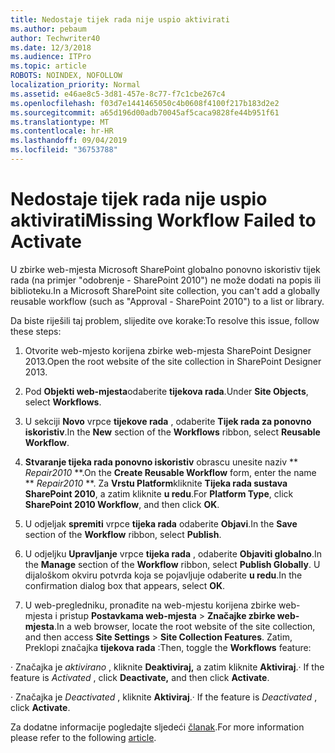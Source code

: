 ```yaml
---
title: Nedostaje tijek rada nije uspio aktivirati
ms.author: pebaum
author: Techwriter40
ms.date: 12/3/2018
ms.audience: ITPro
ms.topic: article
ROBOTS: NOINDEX, NOFOLLOW
localization_priority: Normal
ms.assetid: e46ae8c5-3d81-457e-8c77-f7c1cbe267c4
ms.openlocfilehash: f03d7e1441465050c4b0608f4100f217b183d2e2
ms.sourcegitcommit: a65d196d00adb70045af5caca9828fe44b951f61
ms.translationtype: MT
ms.contentlocale: hr-HR
ms.lasthandoff: 09/04/2019
ms.locfileid: "36753788"
---
```

# <a name="missing-workflow-failed-to-activate"></a><span data-ttu-id="ca1bd-102">Nedostaje tijek rada nije uspio aktivirati</span><span class="sxs-lookup"><span data-stu-id="ca1bd-102">Missing Workflow Failed to Activate</span></span>

<span data-ttu-id="ca1bd-103">U zbirke web-mjesta Microsoft SharePoint globalno ponovno iskoristiv tijek rada (na primjer "odobrenje - SharePoint 2010") ne može dodati na popis ili biblioteku.</span><span class="sxs-lookup"><span data-stu-id="ca1bd-103">In a Microsoft SharePoint site collection, you can't add a globally reusable workflow (such as "Approval - SharePoint 2010") to a list or library.</span></span>
  
<span data-ttu-id="ca1bd-104">Da biste riješili taj problem, slijedite ove korake:</span><span class="sxs-lookup"><span data-stu-id="ca1bd-104">To resolve this issue, follow these steps:</span></span> 
  
1. <span data-ttu-id="ca1bd-105">Otvorite web-mjesto korijena zbirke web-mjesta SharePoint Designer 2013.</span><span class="sxs-lookup"><span data-stu-id="ca1bd-105">Open the root website of the site collection in SharePoint Designer 2013.</span></span>
  
2. <span data-ttu-id="ca1bd-106">Pod **Objekti web-mjesta**odaberite **tijekova rada**.</span><span class="sxs-lookup"><span data-stu-id="ca1bd-106">Under **Site Objects**, select **Workflows**.</span></span> 
  
3. <span data-ttu-id="ca1bd-107">U sekciji **Novo** vrpce **tijekove rada** , odaberite **Tijek rada za ponovno iskoristiv**.</span><span class="sxs-lookup"><span data-stu-id="ca1bd-107">In the **New** section of the **Workflows** ribbon, select **Reusable Workflow**.</span></span> 
  
4. <span data-ttu-id="ca1bd-108">**Stvaranje tijeka rada ponovno iskoristiv** obrascu unesite naziv \*\* *Repair2010* \*\*.</span><span class="sxs-lookup"><span data-stu-id="ca1bd-108">On the **Create Reusable Workflow** form, enter the name \*\* *Repair2010* \*\*.</span></span> <span data-ttu-id="ca1bd-109">Za **Vrstu Platform**kliknite **Tijeka rada sustava SharePoint 2010**, a zatim kliknite **u redu**.</span><span class="sxs-lookup"><span data-stu-id="ca1bd-109">For **Platform Type**, click **SharePoint 2010 Workflow**, and then click **OK**.</span></span> 
  
1. <span data-ttu-id="ca1bd-110">U odjeljak **spremiti** vrpce **tijeka rada** odaberite **Objavi**.</span><span class="sxs-lookup"><span data-stu-id="ca1bd-110">In the **Save** section of the **Workflow** ribbon, select **Publish**.</span></span> 
  
2. <span data-ttu-id="ca1bd-111">U odjeljku **Upravljanje** vrpce **tijeka rada** , odaberite **Objaviti globalno**.</span><span class="sxs-lookup"><span data-stu-id="ca1bd-111">In the **Manage** section of the **Workflow** ribbon, select **Publish Globally**.</span></span> <span data-ttu-id="ca1bd-112">U dijaloškom okviru potvrda koja se pojavljuje odaberite **u redu**.</span><span class="sxs-lookup"><span data-stu-id="ca1bd-112">In the confirmation dialog box that appears, select **OK**.</span></span> 
  
3. <span data-ttu-id="ca1bd-113">U web-pregledniku, pronađite na web-mjestu korijena zbirke web-mjesta i pristup **Postavkama web-mjesta** \> **Značajke zbirke web-mjesta**.</span><span class="sxs-lookup"><span data-stu-id="ca1bd-113">In a web browser, locate the root website of the site collection, and then access **Site Settings** \> **Site Collection Features**.</span></span> <span data-ttu-id="ca1bd-114">Zatim, Preklopi značajka **tijekova rada** :</span><span class="sxs-lookup"><span data-stu-id="ca1bd-114">Then, toggle the **Workflows** feature:</span></span> 
  
<span data-ttu-id="ca1bd-115">· Značajka je *aktivirano* , kliknite **Deaktiviraj,** a zatim kliknite **Aktiviraj**.</span><span class="sxs-lookup"><span data-stu-id="ca1bd-115">· If the feature is  *Activated*  , click **Deactivate,** and then click **Activate**.</span></span> 
  
<span data-ttu-id="ca1bd-116">· Značajka je *Deactivated* , kliknite **Aktiviraj**.</span><span class="sxs-lookup"><span data-stu-id="ca1bd-116">· If the feature is  *Deactivated*  , click **Activate**.</span></span> 
  
<span data-ttu-id="ca1bd-117">Za dodatne informacije pogledajte sljedeći [članak](https://go.microsoft.com/fwlink/?linkid=2047770&amp;clcid=0x409).</span><span class="sxs-lookup"><span data-stu-id="ca1bd-117">For more information please refer to the following [article](https://go.microsoft.com/fwlink/?linkid=2047770&amp;clcid=0x409).</span></span>
  

